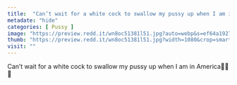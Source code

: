 ```yaml
---
title:  "Can’t wait for a white cock to swallow my pussy up when I am in America🥺🤗🥵"
metadate: "hide"
categories: [ Pussy ]
image: "https://preview.redd.it/wn8oc51381l51.jpg?auto=webp&s=ef64a19275faa8f339db625e9ebbe5539aec49ac"
thumb: "https://preview.redd.it/wn8oc51381l51.jpg?width=1080&crop=smart&auto=webp&s=2f9ba9b805487da321316c37a4532a64393c01af"
visit: ""
---
```

Can’t wait for a white cock to swallow my pussy up when I am in America🥺🤗🥵
